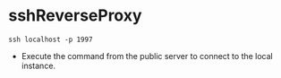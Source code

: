 # sshReverseProxy

`ssh localhost -p 1997`
* Execute the command from the public server to connect to the local instance.
